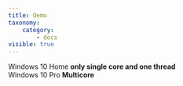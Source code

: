 ```yaml
---
title: Qemu
taxonomy:
    category:
        - docs
visible: true
---
```


Windows 10 Home **only single core and one thread**  
Windows 10 Pro **Multicore**  
